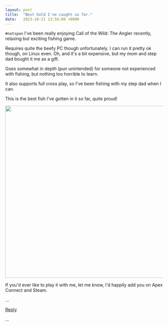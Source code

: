 ```yaml
---
layout: post
title:  "Best Gold I've caught so far."
date:   2023-10-21 13:56:00 +0000
---
```


``#notspon`` I've been really enjoying Call of the Wild: The Angler recently, relaxing but exciting fishing game.

Requires quite the beefy PC though unfortunately. I can run it pretty ok though, on Linux even. Oh, and it's a bit expensive, but my mom and step dad bought it me as a gift.

Goes somewhat in depth (pun unintended) for someone not experienced with fishing, but nothing too horrible to learn.

It also supports full cross play, so I've been fishing with my step dad when I can.

This is the best fish I've gotten in it so far, quite proud!

<img src="https://gitlab.com/Novimatrem/social/-/raw/main/_postImagesUsed/fish0.png" style="height:auto; width:550px;">

If you'd ever like to play it with me, let me know, I'd happily add you on Apex Connect and Steam.

...

<a href="mailto:TheNovimatrem@protonmail.ch?subject=RE%3A%20Social%20post%20-%20Best%20Gold%20I%27ve%20caught%20so%20far.">Reply</a>

...

